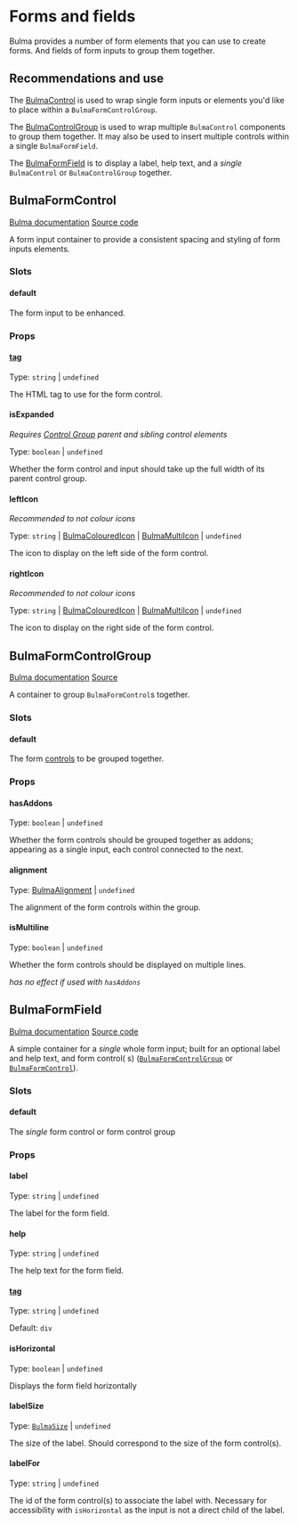 # Forms and fields

Bulma provides a number of form elements that you can use to create forms. And fields of form inputs to group them
together.

## Recommendations and use

The [BulmaControl](#bulmaformcontrol) is used to wrap single form inputs or elements you'd like to place within
a `BulmaFormControlGroup`.

The [BulmaControlGroup](#bulmaformcontrolgroup) is used to wrap multiple `BulmaControl` components to group them
together. It may also be used to insert multiple controls within a single `BulmaFormField`.

The [BulmaFormField](#bulmaformfield) is to display a label, help text, and a _single_ `BulmaControl`
or `BulmaControlGroup` together.

## BulmaFormControl

[Bulma documentation](https://bulma.io/documentation/form/general/#form-control)
[Source code](https://github.com/csc530/vuebulma/blob/main/src/components/form/groups/BulmaFormControl.vue)

A form input container to provide a consistent spacing and styling of form inputs elements.

### Slots

#### default

The form input to be enhanced.

### Props

#### [tag](../../types/common_types.md#tag)

Type: `string` | `undefined`

The HTML tag to use for the form control.

#### isExpanded

*Requires [Control Group](#bulmaformcontrolgroup) parent and sibling control elements*

Type: `boolean` | `undefined`

Whether the form control and input should take up the full width of its parent control group.

#### leftIcon

*Recommended to not colour icons*

Type: `string` | [BulmaColouredIcon](../../types/BulmaColouredIcon.md) | [BulmaMultiIcon](../../types/BulmaColouredIcon.md#bulmamultiicon) | `undefined`

The icon to display on the left side of the form control.

#### rightIcon

*Recommended to not colour icons*

Type: `string` | [BulmaColouredIcon](../../types/BulmaColouredIcon.md) | [BulmaMultiIcon](../../types/BulmaColouredIcon.md#bulmamultiicon) | `undefined`

The icon to display on the right side of the form control.
## BulmaFormControlGroup

[Bulma documentation](https://bulma.io/documentation/form/general/#form-group)
[Source](https://github.com/csc530/vuebulma/blob/main/src/components/form/groups/BulmaFormControlGroup.vue)

A container to group `BulmaFormControl`s together.

### Slots

#### default

The form [controls](#bulmaformcontrol) to be grouped together.

### Props

#### hasAddons

Type: `boolean` | `undefined`

Whether the form controls should be grouped together as addons; appearing as a single input, each control connected to
the next.

#### alignment

Type: [BulmaAlignment](../../types/common_types.md#bulmaalignment) | `undefined`

The alignment of the form controls within the group.

#### isMultiline

Type: `boolean` | `undefined`

Whether the form controls should be displayed on multiple lines.

_has no effect if used with `hasAddons`_

## BulmaFormField

[Bulma documentation](https://bulma.io/documentation/form/general/#form-field)
[Source code](https://github.com/csc530/vuebulma/blob/main/src/components/form/groups/BulmaFormField.vue)

A simple container for a _single_ whole form input; built for an optional label and help text, and form control(
s) ([`BulmaFormControlGroup`](#bulmaformcontrolgroup) or [`BulmaFormControl`](#bulmaformcontrol)).

### Slots

#### default

The *single* form control or form control group

### Props

#### label

Type: `string` | `undefined`

The label for the form field.

#### help

Type: `string` | `undefined`

The help text for the form field.

#### [tag](../../types/common_types.md#tag)

Type: `string` | `undefined`

Default: `div`

#### isHorizontal

Type: `boolean` | `undefined`

Displays the form field horizontally

#### labelSize

Type: [`BulmaSize`](../../types/common_types.md#bulmasize) | `undefined`

The size of the label. Should correspond to the size of the form control(s).

#### labelFor

Type: `string` | `undefined`

The id of the form control(s) to associate the label with.
Necessary for accessibility with `isHorizontal` as the input is not a direct child of the label.